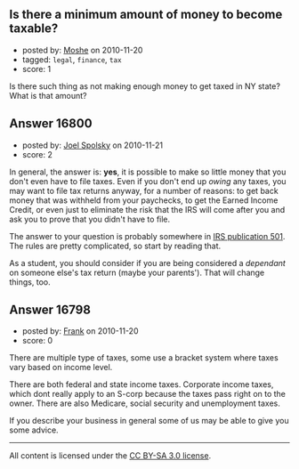 ## Is there a minimum amount of money to become taxable?

- posted by: [Moshe](https://stackexchange.com/users/-1/4229-moshe) on 2010-11-20
- tagged: `legal`, `finance`, `tax`
- score: 1

Is there such thing as not making enough money to get taxed in NY state? What is that amount?


## Answer 16800

- posted by: [Joel Spolsky](https://stackexchange.com/users/-1/4335-joel-spolsky) on 2010-11-21
- score: 2

In general, the answer is: **yes**, it is possible to make so little money that you don't even have to file taxes. Even if you don't end up *owing* any taxes, you may want to file tax returns anyway, for a number of reasons: to get back money that was withheld from your paychecks, to get the Earned Income Credit, or even just to eliminate the risk that the IRS will come after you and ask you to prove that you didn't have to file.

The answer to your question is probably somewhere in [IRS publication 501](http://www.irs.gov/publications/p501/index.html). The rules are pretty complicated, so start by reading that.

As a student, you should consider if you are being considered a *dependant* on someone else's tax return (maybe your parents'). That will change things, too.


## Answer 16798

- posted by: [Frank](https://stackexchange.com/users/-1/4858-frank) on 2010-11-20
- score: 0

There are multiple type of taxes, some use a bracket system where taxes vary based on income level.  

There are both federal and state income taxes. 
Corporate income taxes, which dont really apply to an S-corp because the taxes pass right on to the owner.  There are also Medicare, social security and unemployment taxes. 

If you describe your business in general some of us may be able to give you some advice.




---

All content is licensed under the [CC BY-SA 3.0 license](https://creativecommons.org/licenses/by-sa/3.0/).
